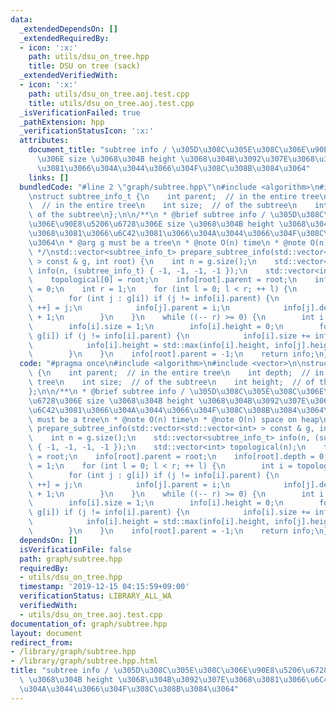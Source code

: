 ```yaml
---
data:
  _extendedDependsOn: []
  _extendedRequiredBy:
  - icon: ':x:'
    path: utils/dsu_on_tree.hpp
    title: DSU on tree (sack)
  _extendedVerifiedWith:
  - icon: ':x:'
    path: utils/dsu_on_tree.aoj.test.cpp
    title: utils/dsu_on_tree.aoj.test.cpp
  _isVerificationFailed: true
  _pathExtension: hpp
  _verificationStatusIcon: ':x:'
  attributes:
    document_title: "subtree info / \u305D\u308C\u305E\u308C\u306E\u90E8\u5206\u6728\
      \u306E size \u3068\u304B height \u3068\u304B\u3092\u307E\u3068\u3081\u3066\u6C42\
      \u3081\u3066\u304A\u3044\u3066\u304F\u308C\u308B\u3084\u3064"
    links: []
  bundledCode: "#line 2 \"graph/subtree.hpp\"\n#include <algorithm>\n#include <vector>\n\
    \nstruct subtree_info_t {\n    int parent;  // in the entire tree\n    int depth;\
    \  // in the entire tree\n    int size;  // of the subtree\n    int height;  //\
    \ of the subtree\n};\n\n/**\n * @brief subtree info / \u305D\u308C\u305E\u308C\
    \u306E\u90E8\u5206\u6728\u306E size \u3068\u304B height \u3068\u304B\u3092\u307E\
    \u3068\u3081\u3066\u6C42\u3081\u3066\u304A\u3044\u3066\u304F\u308C\u308B\u3084\
    \u3064\n * @arg g must be a tree\n * @note O(n) time\n * @note O(n) space on heap\n\
    \ */\nstd::vector<subtree_info_t> prepare_subtree_info(std::vector<std::vector<int>\
    \ > const & g, int root) {\n    int n = g.size();\n    std::vector<subtree_info_t>\
    \ info(n, (subtree_info_t) { -1, -1, -1, -1 });\n    std::vector<int> topological(n);\n\
    \    topological[0] = root;\n    info[root].parent = root;\n    info[root].depth\
    \ = 0;\n    int r = 1;\n    for (int l = 0; l < r; ++ l) {\n        int i = topological[l];\n\
    \        for (int j : g[i]) if (j != info[i].parent) {\n            topological[r\
    \ ++] = j;\n            info[j].parent = i;\n            info[j].depth = info[i].depth\
    \ + 1;\n        }\n    }\n    while ((-- r) >= 0) {\n        int i = topological[r];\n\
    \        info[i].size = 1;\n        info[i].height = 0;\n        for (int j :\
    \ g[i]) if (j != info[i].parent) {\n            info[i].size += info[j].size;\n\
    \            info[i].height = std::max(info[i].height, info[j].height + 1);\n\
    \        }\n    }\n    info[root].parent = -1;\n    return info;\n}\n"
  code: "#pragma once\n#include <algorithm>\n#include <vector>\n\nstruct subtree_info_t\
    \ {\n    int parent;  // in the entire tree\n    int depth;  // in the entire\
    \ tree\n    int size;  // of the subtree\n    int height;  // of the subtree\n\
    };\n\n/**\n * @brief subtree info / \u305D\u308C\u305E\u308C\u306E\u90E8\u5206\
    \u6728\u306E size \u3068\u304B height \u3068\u304B\u3092\u307E\u3068\u3081\u3066\
    \u6C42\u3081\u3066\u304A\u3044\u3066\u304F\u308C\u308B\u3084\u3064\n * @arg g\
    \ must be a tree\n * @note O(n) time\n * @note O(n) space on heap\n */\nstd::vector<subtree_info_t>\
    \ prepare_subtree_info(std::vector<std::vector<int> > const & g, int root) {\n\
    \    int n = g.size();\n    std::vector<subtree_info_t> info(n, (subtree_info_t)\
    \ { -1, -1, -1, -1 });\n    std::vector<int> topological(n);\n    topological[0]\
    \ = root;\n    info[root].parent = root;\n    info[root].depth = 0;\n    int r\
    \ = 1;\n    for (int l = 0; l < r; ++ l) {\n        int i = topological[l];\n\
    \        for (int j : g[i]) if (j != info[i].parent) {\n            topological[r\
    \ ++] = j;\n            info[j].parent = i;\n            info[j].depth = info[i].depth\
    \ + 1;\n        }\n    }\n    while ((-- r) >= 0) {\n        int i = topological[r];\n\
    \        info[i].size = 1;\n        info[i].height = 0;\n        for (int j :\
    \ g[i]) if (j != info[i].parent) {\n            info[i].size += info[j].size;\n\
    \            info[i].height = std::max(info[i].height, info[j].height + 1);\n\
    \        }\n    }\n    info[root].parent = -1;\n    return info;\n}\n"
  dependsOn: []
  isVerificationFile: false
  path: graph/subtree.hpp
  requiredBy:
  - utils/dsu_on_tree.hpp
  timestamp: '2019-12-15 04:15:59+09:00'
  verificationStatus: LIBRARY_ALL_WA
  verifiedWith:
  - utils/dsu_on_tree.aoj.test.cpp
documentation_of: graph/subtree.hpp
layout: document
redirect_from:
- /library/graph/subtree.hpp
- /library/graph/subtree.hpp.html
title: "subtree info / \u305D\u308C\u305E\u308C\u306E\u90E8\u5206\u6728\u306E size\
  \ \u3068\u304B height \u3068\u304B\u3092\u307E\u3068\u3081\u3066\u6C42\u3081\u3066\
  \u304A\u3044\u3066\u304F\u308C\u308B\u3084\u3064"
---
```

